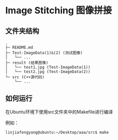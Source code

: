 # Image Stitching 图像拼接

## 文件夹结构

```
.
├─ README.md
├─ Test-ImageData(1)&(2) (测试图像)
│   └── ...
├─ result (结果图像)
│   └── test1.jpg (Test-ImageData(1))
│   └── test2.jpg (Test-ImageData(2)) 
└─ src (C++源代码)
    └── ...
```

## 如何运行

在Ubuntu环境下使用src文件夹中的Makefile进行编译

例如：
```
linjiafengyang@ubuntu:~/Desktop/aaa/src$ make
```

